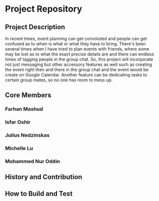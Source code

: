 # Project Repository


## Project Description
In recent times, event planning can get convoluted and people can get confused as to when is what or what they have to bring. There's been several times when I have tried to plan events with friends, where some may be lost as to what the exact precise details are and there can endless times of tagging people in the group chat. So, this project will incorporate not just messaging but other accessory features as well such as creating the event right then and there in the group chat and the event would be create on Google Calendar. Another feature can be dedicating tasks to certain group mates, so no one has room to mess up.



## Core Members
### Farhan Mashud
### Isfar Oshir
### Julius Nedzinskas 
### Michelle Lu
### Mohammed Nur Oddin



## History and Contribution



## How to Build and Test



